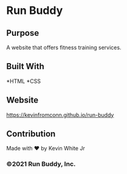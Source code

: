 # Run Buddy

## Purpose
A website that offers fitness training services.

## Built With
*HTML
*CSS

## Website
https://kevinfromconn.github.io/run-buddy

## Contribution
Made with ❤️ by Kevin White Jr

### ©️2021 Run Buddy, Inc.
